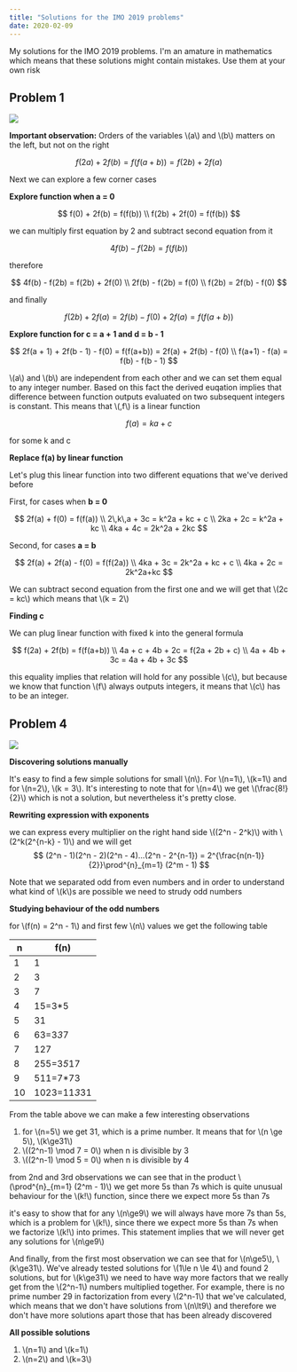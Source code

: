 ```yaml
---
title: "Solutions for the IMO 2019 problems"
date: 2020-02-09
---
```

My solutions for the IMO 2019 problems. I'm an amature in mathematics which
means that these solutions might contain mistakes. Use them at your own risk

## Problem 1

![](http://blog.itdxer.com/images/imo-2019/imo-2019-problem-1.png)

**Important observation:** Orders of the variables \\(a\\) and \\(b\\) matters
on the left, but not on the right

$$
f(2a) + 2f(b) = f(f(a+b)) = f(2b) + 2f(a)
$$

Next we can explore a few corner cases

**Explore function when a = 0**

$$
f(0) + 2f(b) = f(f(b)) \\
f(2b) + 2f(0) = f(f(b))
$$

we can multiply first equation by 2 and subtract second equation from it

$$
4f(b) - f(2b) = f(f(b))
$$

therefore

$$
4f(b) - f(2b) = f(2b) + 2f(0) \\
2f(b) - f(2b) = f(0) \\
f(2b) = 2f(b) - f(0)
$$

and finally

$$
f(2b) + 2f(a) = 2f(b) - f(0) + 2f(a) = f(f(a+b))
$$

**Explore function for c = a + 1 and d = b - 1**

$$
2f(a + 1) + 2f(b - 1) - f(0) = f(f(a+b)) = 2f(a) + 2f(b) - f(0) \\
f(a+1) - f(a) = f(b) - f(b - 1)
$$

\\(a\\) and \\(b\\) are independent from each other and we can set them equal to
any integer number. Based on this fact the derived euqation implies that
difference between function outputs evaluated on two subsequent integers is
constant. This means that \\(\,f\\) is a linear function

$$
f(a) = ka + c
$$

for some k and c

**Replace f(a) by linear function**

Let's plug this linear function into two different equations that we've derived
before

First, for cases when **b = 0**

$$
2f(a) + f(0) = f(f(a)) \\
2\,k\,a + 3c = k^2a + kc + c \\
2ka + 2c = k^2a + kc \\
4ka + 4c = 2k^2a + 2kc
$$

Second, for cases **a = b**

$$
2f(a) + 2f(a) - f(0) = f(f(2a)) \\
4ka + 3c = 2k^2a + kc + c \\
4ka + 2c = 2k^2a+kc
$$

We can subtract second equation from the first one and we will get that \\(2c =
kc\\) which means that \\(k = 2\\)

**Finding c**

We can plug linear function with fixed k into the general formula

$$
f(2a) + 2f(b) = f(f(a+b)) \\
4a + c + 4b + 2c = f(2a + 2b + c) \\
4a + 4b + 3c = 4a + 4b + 3c
$$

this equality implies that relation will hold for any possible \\(c\\), but
because we know that function \\(f\\) always outputs integers, it means that
\\(c\\) has to be an integer.

## Problem 4

![](http://blog.itdxer.com/images/imo-2019/imo-2019-problem-4.png)

**Discovering solutions manually**

It's easy to find a few simple solutions for small \\(n\\). For \\(n=1\\),
\\(k=1\\) and for \\(n=2\\), \\(k = 3\\). It's interesting to note that for
\\(n=4\\) we get \\(\frac{8!}{2}\\) which is not a solution, but nevertheless
it's pretty close.

**Rewriting expression with exponents**

we can express every multiplier on the right hand side \\((2^n - 2^k)\\) with
\\(2^k(2^{n-k} - 1)\\) and we will get
$$
(2^n - 1)(2^n - 2)(2^n - 4)...(2^n - 2^{n-1}) =
2^{\frac{n(n-1)}{2}}\prod^{n}_{m=1} (2^m - 1)
$$

Note that we separated odd from even numbers and in order to understand what
kind of \\(k\\)s are possible we need to strudy odd numbers

**Studying behaviour of the odd numbers**

for \\(f(n) = 2^n - 1\\) and first few \\(n\\) values we get the following table

| n  | f(n)      |
|----|--------------|
| 1  | 1            |
| 2  | 3            |
| 3  | 7            |
|  4 | 15=3*5       |
| 5  | 31           |
| 6  | 63=3*3*7     |
| 7  | 127          |
| 8  | 255=3*5*17   |
| 9  | 511=7*73     |
| 10 | 1023=11*3*31 |

From the table above we can make a few interesting observations

1. for \\(n=5\\) we get 31, which is a prime number. It means that for \\(n \ge
5\\), \\(k\ge31\\)
2. \\((2^n-1) \mod 7 = 0\\) when n is divisible by 3
3. \\((2^n-1) \mod 5 = 0\\) when n is divisible by 4

from 2nd and 3rd observations we can see that in the product \\(\prod^{n}_{m=1}
(2^m - 1)\\) we get more 5s than 7s which is quite unusual behaviour for the
\\(k!\\) function, since there we expect more 5s than 7s

it's easy to show that for any \\(n\ge9\\) we will always have more 7s than 5s,
which is a problem for \\(k!\\), since there we expect more 5s than 7s when we
factorize \\(k!\\) into primes. This statement implies that we will never get
any solutions for \\(n\ge9\\)

And finally, from the first most observation we can see that for \\(n\ge5\\),
\\(k\ge31\\). We've already tested solutions for \\(1\le n \le 4\\) and found 2
solutions, but for \\(k\ge31\\) we need to have way more factors that we really
get from the \\(2^n-1\\) numbers multiplied together. For example, there is no
prime number 29 in factorization from every \\(2^n-1\\) that we've calculated,
which means that we don't have solutions from \\(n\lt9\\) and therefore we don't
have more solutions apart those that has been already discovered

**All possible solutions**

1. \\(n=1\\) and \\(k=1\\)
2. \\(n=2\\) and \\(k=3\\)



